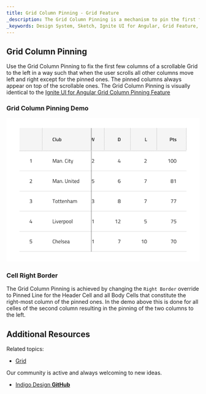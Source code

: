 ```yaml
---
title: Grid Column Pinning - Grid Feature
_description: The Grid Column Pinning is a mechanism to pin the first few columns of a scrollable Grid. 
_keywords: Design System, Sketch, Ignite UI for Angular, Grid Feature, UI Library, Widgets
---
```


## Grid Column Pinning

Use the Grid Column Pinning to fix the first few columns of a scrollable Grid to the left in a way such that when the user scrolls all other columns move left and right except for the pinned ones. The pinned columns always appear on top of the scrollable ones.
The Grid Column Pinning is visually identical to the [Ignite UI for Angular Grid Column Pinning Feature](https://www.infragistics.com/products/ignite-ui-angular/angular/components/grid_column_pinning.html)

### Grid Column Pinning Demo

![](../images/grid_column_pinning_demo.png)

### Cell Right Border

The Grid Column Pinning is achieved by changing the `Right Border` override to Pinned Line for the Header Cell and all Body Cells that constitute the right-most column of the pinned ones. In the demo above this is done for all celles of the second column resulting in the pinning of the two columns to the left.

## Additional Resources

Related topics:

- [Grid](grid.md)
  <div class="divider--half"></div>

Our community is active and always welcoming to new ideas.

- [Indigo Design **GitHub**](https://github.com/IgniteUI/design-system-docfx)
